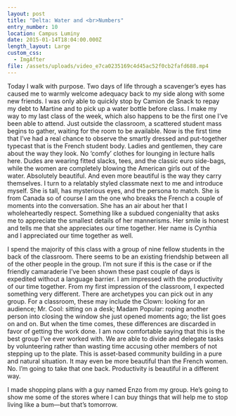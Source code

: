 ```yaml
---
layout: post
title: "Delta: Water and <br>Numbers"
entry_number: 10
location: Campus Luminy
date: 2015-01-14T18:04:00.000Z
length_layout: Large
custom_css:
  - ImgAfter
file: /assets/uploads/video_e7ca0235169c4d45ac52f0cb2fafd688.mp4
---
```

Today I walk with purpose. Two days of life through a scavenger’s eyes has caused me to warmly welcome adequacy back to my side along with some new friends. I was only able to quickly stop by Camion de Snack to repay my debt to Martine and to pick up a water bottle before class. I make my way to my last class of the week, which also happens to be the first one I’ve been able to attend. Just outside the classroom, a scattered student mass begins to gather, waiting for the room to be available. Now is the first time that I’ve had a real chance to observe the smartly dressed and put-together typecast that is the French student body. Ladies and gentlemen, they care about the way they look. No ‘comfy’ clothes for lounging in lecture halls here. Dudes are wearing fitted slacks, tees, and the classic euro side-bags, while the women are completely blowing the American girls out of the water. Absolutely beautiful. And even more beautiful is the way they carry themselves. I turn to a relatably styled classmate next to me and introduce myself. She is tall, has mysterious eyes, and the persona to match. She is from Canada so of course I am the one who breaks the French a couple of moments into the conversation. She has an air about her that I wholeheartedly respect. Something like a subdued congeniality that asks me to appreciate the smallest details of her mannerisms. Her smile is honest and tells me that she appreciates our time together. Her name is Cynthia and I appreciated our time together as well.

I spend the majority of this class with a group of nine fellow students in the back of the classroom. There seems to be an existing friendship between all of the other people in the group. I’m not sure if this is the case or if the friendly camaraderie I’ve been shown these past couple of days is expedited without a language barrier. I am impressed with the productivity of our time together. From my first impression of the classroom, I expected something very different. There are archetypes you can pick out in any group. For a classroom, these may include the Clown: looking for an audience; Mr. Cool: sitting on a desk; Madam Popular: roping another person into closing the window she just opened moments ago; the list goes on and on. But when the time comes, these differences are discarded in favor of getting the work done. I am now comfortable saying that this is the best group I’ve ever worked with. We are able to divide and delegate tasks by volunteering rather than wasting time accusing other members of not stepping up to the plate. This is asset-based community building in a pure and natural situation. It may even be more beautiful than the French women. No. I’m going to take that one back. Productivity is beautiful in a different way.

I made shopping plans with a guy named Enzo from my group. He’s going to <a>show me some of the stores where I can buy things that will help me to stop living like a bum</a>—but that’s tomorrow.